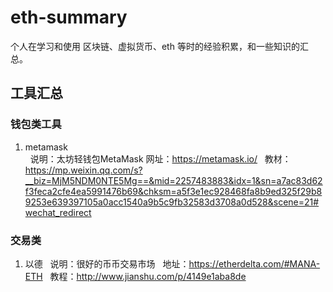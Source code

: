 # eth-summary
个人在学习和使用 区块链、虚拟货币、eth 等时的经验积累，和一些知识的汇总。


## 工具汇总

### 钱包类工具

1. metamask   
   说明：太坊轻钱包MetaMask
   网址：https://metamask.io/
   教材：https://mp.weixin.qq.com/s?__biz=MjM5NDM0NTE5Mg==&mid=2257483883&idx=1&sn=a7ac83d62f3feca2cfe4ea5991476b69&chksm=a5f3e1ec928468fa8b9ed325f29b89253e639397105a0acc1540a9b5c9fb32583d3708a0d528&scene=21#wechat_redirect
   



### 交易类

1. 以德 
   说明：很好的币币交易市场
   地址：https://etherdelta.com/#MANA-ETH
   教程：http://www.jianshu.com/p/4149e1aba8de
